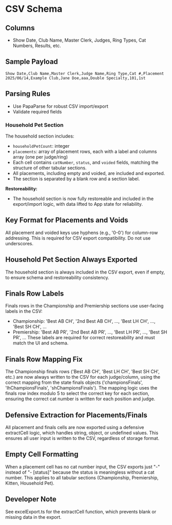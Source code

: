 # CSV Schema

## Columns
- Show Date, Club Name, Master Clerk, Judges, Ring Types, Cat Numbers, Results, etc.

## Sample Payload
```
Show Date,Club Name,Master Clerk,Judge Name,Ring Type,Cat #,Placement
2025/06/14,Example Club,Jane Doe,aaa,Double Specialty,101,1st
```

## Parsing Rules
- Use PapaParse for robust CSV import/export
- Validate required fields 

### Household Pet Section

The household section includes:
- `householdPetCount`: integer
- `placements`: array of placement rows, each with a label and columns array (one per judge/ring)
- Each cell contains `catNumber`, `status`, and `voided` fields, matching the structure of other tabular sections.
- All placements, including empty and voided, are included and exported.
- The section is separated by a blank row and a section label.

**Restoreability:**
- The household section is now fully restoreable and included in the export/import logic, with data lifted to App state for reliability. 

## Key Format for Placements and Voids
All placement and voided keys use hyphens (e.g., '0-0') for column-row addressing. This is required for CSV export compatibility. Do not use underscores.

## Household Pet Section Always Exported
The household section is always included in the CSV export, even if empty, to ensure schema and restoreability consistency. 

## Finals Row Labels
Finals rows in the Championship and Premiership sections use user-facing labels in the CSV:
- Championship: 'Best AB CH', '2nd Best AB CH', ..., 'Best LH CH', ..., 'Best SH CH', ...
- Premiership: 'Best AB PR', '2nd Best AB PR', ..., 'Best LH PR', ..., 'Best SH PR', ...
These labels are required for correct restoreability and must match the UI and schema. 

## Finals Row Mapping Fix
The Championship finals rows ('Best AB CH', 'Best LH CH', 'Best SH CH', etc.) are now always written to the CSV for each judge/column, using the correct mapping from the state finals objects ('championsFinals', 'lhChampionsFinals', 'shChampionsFinals').
The mapping logic uses the finals row index modulo 5 to select the correct key for each section, ensuring the correct cat number is written for each position and judge. 

## Defensive Extraction for Placements/Finals
All placement and finals cells are now exported using a defensive extractCell logic, which handles string, object, or undefined values. This ensures all user input is written to the CSV, regardless of storage format.

## Empty Cell Formatting
When a placement cell has no cat number input, the CSV exports just "-" instead of "- [status]" because the status is meaningless without a cat number. This applies to all tabular sections (Championship, Premiership, Kitten, Household Pet).

## Developer Note
See excelExport.ts for the extractCell function, which prevents blank or missing data in the export. 